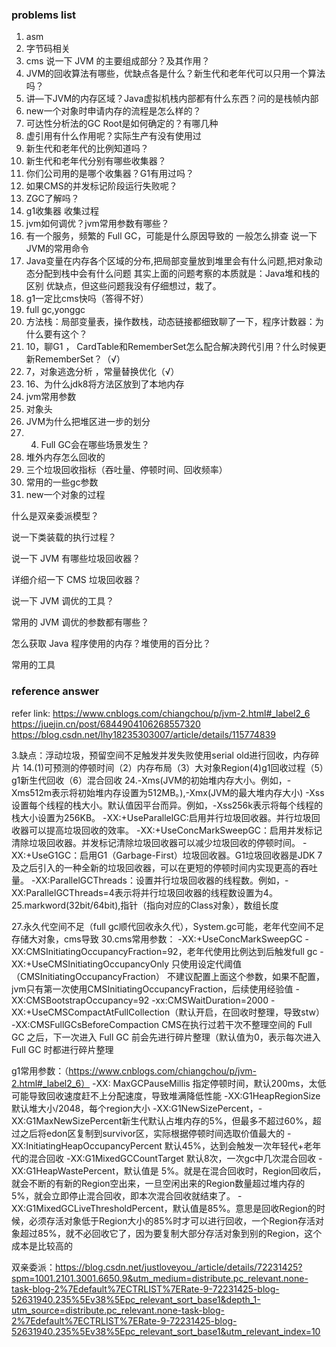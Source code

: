 ### problems list
1. asm
2. 字节码相关
3. cms
   说一下 JVM 的主要组成部分？及其作用？
4. JVM的回收算法有哪些，优缺点各是什么？新生代和老年代可以只用一个算法吗？
5. 讲—下JVM的内存区域？Java虚拟机栈内部都有什么东西？问的是栈帧内部
6. new一个对象时申请内存的流程是怎么样的？
7. 可达性分析法的GC Root是如何确定的？有哪几种
8. 虚引用有什么作用呢？实际生产有没有使用过
9. 新生代和老年代的比例知道吗？
10. 新生代和老年代分别有哪些收集器？
11. 你们公司用的是哪个收集器？G1有用过吗？
12. 如果CMS的并发标记阶段运行失败呢？
13. ZGC了解吗？
14. g1收集器 收集过程
15. jvm如何调优？jvm常用参数有哪些？
16. 有一个服务，频繁的 Full GC，可能是什么原因导致的
一般怎么排查
说一下JVM的常用命令
17. Java变量在内存各个区域的分布,把局部变量放到堆里会有什么问题,把对象动态分配到栈中会有什么问题
    其实上面的问题考察的本质就是：Java堆和栈的区别 优缺点，但这些问题我没有仔细想过，栽了。
18. g1一定比cms快吗（答得不好）
19. full gc,yonggc
20. 方法栈：局部变量表，操作数栈，动态链接都细致聊了一下，程序计数器：为什么要有这个？
21. 10，聊G1 ， CardTable和RememberSet怎么配合解决跨代引用？什么时候更新RememberSet？（√）
22. 7，对象逃逸分析 ，常量替换优化（√）
23. 16、为什么jdk8将方法区放到了本地内存
24. jvm常用参数
25. 对象头
26. JVM为什么把堆区进一步的划分
27. 4. Full GC会在哪些场景发生？
28. 堆外内存怎么回收的
29. 三个垃圾回收指标（吞吐量、停顿时间、回收频率）
30. 常用的一些gc参数
31. new一个对象的过程




什么是双亲委派模型？

说一下类装载的执行过程？

说一下 JVM 有哪些垃圾回收器？

详细介绍一下 CMS 垃圾回收器？



说一下 JVM 调优的工具？

常用的 JVM 调优的参数都有哪些？

怎么获取 Java 程序使用的内存？堆使用的百分比？


常用的工具
### reference answer
refer link: https://www.cnblogs.com/chiangchou/p/jvm-2.html#_label2_6
https://juejin.cn/post/6844904106268557320
https://blog.csdn.net/lhy18235303007/article/details/115774839



3.缺点：浮动垃圾，预留空间不足触发并发失败使用serial old进行回收，内存碎片
14.(1)可预测的停顿时间（2）内存布局（3）大对象Region(4)g1回收过程（5）g1新生代回收（6）混合回收
24.-Xms(JVM的初始堆内存大小。例如，-Xms512m表示将初始堆内存设置为512MB。),-Xmx(JVM的最大堆内存大小)
-Xss设置每个线程的栈大小。默认值因平台而异。例如，-Xss256k表示将每个线程的栈大小设置为256KB。
-XX:+UseParallelGC:启用并行垃圾回收器。并行垃圾回收器可以提高垃圾回收的效率。
-XX:+UseConcMarkSweepGC：启用并发标记清除垃圾回收器。并发标记清除垃圾回收器可以减少垃圾回收的停顿时间。
-XX:+UseG1GC：启用G1（Garbage-First）垃圾回收器。G1垃圾回收器是JDK 7及之后引入的一种全新的垃圾回收器，可以在更短的停顿时间内实现更高的吞吐量。
-XX:ParallelGCThreads：设置并行垃圾回收器的线程数。例如，-XX:ParallelGCThreads=4表示将并行垃圾回收器的线程数设置为4。
25.markword(32bit/64bit),指针（指向对应的Class对象），数组长度

27.永久代空间不足（full gc顺代回收永久代），System.gc可能，老年代空间不足存储大对象，cms导致
30.cms常用参数：
-XX:+UseConcMarkSweepGC
-XX:CMSInitiatingOccupancyFraction=92，老年代使用比例达到后触发full gc
-XX:+UseCMSInitiatingOccupancyOnly 只使用设定代阈值（CMSInitiatingOccupancyFraction）
不建议配置上面这个参数，如果不配置，jvm只有第一次使用CMSInitiatingOccupancyFraction，后续使用经验值
-XX:CMSBootstrapOccupancy=92
-xx:CMSWaitDuration=2000
-XX:+UseCMSCompactAtFullCollection（默认开启，在回收时整理，导致stw）
-XX:CMSFullGCsBeforeCompaction CMS在执行过若干次不整理空间的 Full GC 之后，下一次进入 Full GC 前会先进行碎片整理（默认值为0，表示每次进入 Full GC 时都进行碎片整理

g1常用参数：（https://www.cnblogs.com/chiangchou/p/jvm-2.html#_label2_6）
-XX: MaxGCPauseMillis  指定停顿时间，默认200ms，太低可能导致回收速度赶不上分配速度，导致堆满降低性能
-XX:G1HeapRegionSize 默认堆大小/2048，每个region大小
-XX:G1NewSizePercent，-XX:G1MaxNewSizePercent新生代默认占堆内存的5%，但最多不超过60%，超过之后将edon区复制到survivor区，实际根据停顿时间选取价值最大的
-XX:InitiatingHeapOccupancyPercent 默认45%，达到会触发一次年轻代+老年代的混合回收
-XX:G1MixedGCCountTarget 默认8次，一次gc中几次混合回收
-XX:G1HeapWastePercent，默认值是 5%。就是在混合回收时，Region回收后，就会不断的有新的Region空出来，一旦空闲出来的Region数量超过堆内存的5%，就会立即停止混合回收，即本次混合回收就结束了。
-XX:G1MixedGCLiveThresholdPercent，默认值是85%。意思是回收Region的时候，必须存活对象低于Region大小的85%时才可以进行回收，一个Region存活对象超过85%，就不必回收它了，因为要复制大部分存活对象到别的Region，这个成本是比较高的

双亲委派：https://blog.csdn.net/justloveyou_/article/details/72231425?spm=1001.2101.3001.6650.9&utm_medium=distribute.pc_relevant.none-task-blog-2%7Edefault%7ECTRLIST%7ERate-9-72231425-blog-52631940.235%5Ev38%5Epc_relevant_sort_base1&depth_1-utm_source=distribute.pc_relevant.none-task-blog-2%7Edefault%7ECTRLIST%7ERate-9-72231425-blog-52631940.235%5Ev38%5Epc_relevant_sort_base1&utm_relevant_index=10
